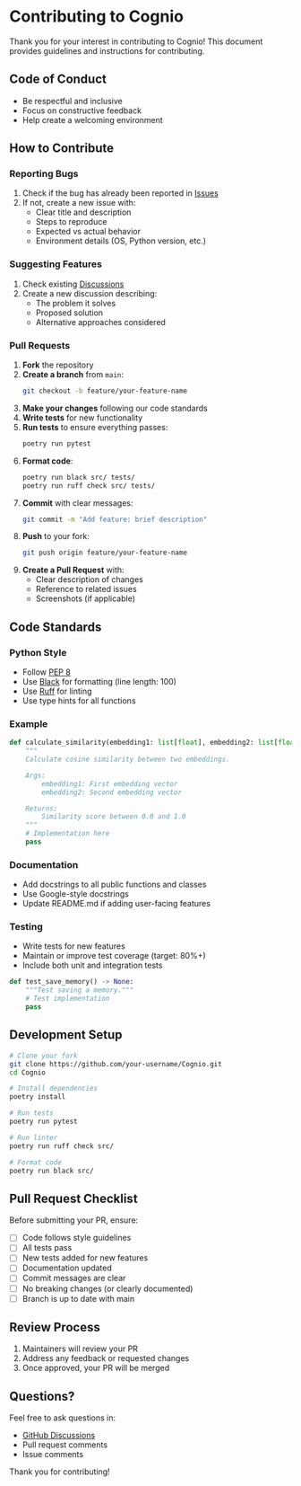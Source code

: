 # Contributing to Cognio

Thank you for your interest in contributing to Cognio! This document provides guidelines and instructions for contributing.

## Code of Conduct

- Be respectful and inclusive
- Focus on constructive feedback
- Help create a welcoming environment

## How to Contribute

### Reporting Bugs

1. Check if the bug has already been reported in [Issues](https://github.com/0xReLogic/Cognio/issues)
2. If not, create a new issue with:
   - Clear title and description
   - Steps to reproduce
   - Expected vs actual behavior
   - Environment details (OS, Python version, etc.)

### Suggesting Features

1. Check existing [Discussions](https://github.com/0xReLogic/Cognio/discussions)
2. Create a new discussion describing:
   - The problem it solves
   - Proposed solution
   - Alternative approaches considered

### Pull Requests

1. **Fork** the repository
2. **Create a branch** from `main`:
   ```bash
   git checkout -b feature/your-feature-name
   ```
3. **Make your changes** following our code standards
4. **Write tests** for new functionality
5. **Run tests** to ensure everything passes:
   ```bash
   poetry run pytest
   ```
6. **Format code**:
   ```bash
   poetry run black src/ tests/
   poetry run ruff check src/ tests/
   ```
7. **Commit** with clear messages:
   ```bash
   git commit -m "Add feature: brief description"
   ```
8. **Push** to your fork:
   ```bash
   git push origin feature/your-feature-name
   ```
9. **Create a Pull Request** with:
   - Clear description of changes
   - Reference to related issues
   - Screenshots (if applicable)

## Code Standards

### Python Style

- Follow [PEP 8](https://pep8.org/)
- Use [Black](https://black.readthedocs.io/) for formatting (line length: 100)
- Use [Ruff](https://docs.astral.sh/ruff/) for linting
- Use type hints for all functions

### Example

```python
def calculate_similarity(embedding1: list[float], embedding2: list[float]) -> float:
    """
    Calculate cosine similarity between two embeddings.

    Args:
        embedding1: First embedding vector
        embedding2: Second embedding vector

    Returns:
        Similarity score between 0.0 and 1.0
    """
    # Implementation here
    pass
```

### Documentation

- Add docstrings to all public functions and classes
- Use Google-style docstrings
- Update README.md if adding user-facing features

### Testing

- Write tests for new features
- Maintain or improve test coverage (target: 80%+)
- Include both unit and integration tests

```python
def test_save_memory() -> None:
    """Test saving a memory."""
    # Test implementation
    pass
```

## Development Setup

```bash
# Clone your fork
git clone https://github.com/your-username/Cognio.git
cd Cognio

# Install dependencies
poetry install

# Run tests
poetry run pytest

# Run linter
poetry run ruff check src/

# Format code
poetry run black src/
```

## Pull Request Checklist

Before submitting your PR, ensure:

- [ ] Code follows style guidelines
- [ ] All tests pass
- [ ] New tests added for new features
- [ ] Documentation updated
- [ ] Commit messages are clear
- [ ] No breaking changes (or clearly documented)
- [ ] Branch is up to date with main

## Review Process

1. Maintainers will review your PR
2. Address any feedback or requested changes
3. Once approved, your PR will be merged

## Questions?

Feel free to ask questions in:
- [GitHub Discussions](https://github.com/0xReLogic/Cognio/discussions)
- Pull request comments
- Issue comments

Thank you for contributing!
